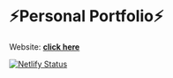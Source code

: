 # ⚡️Personal Portfolio⚡️

Website: **[click here](https://vshubham.com/)**

[![Netlify Status](https://api.netlify.com/api/v1/badges/3911ecd7-61a3-405c-895f-d220be108deb/deploy-status)](https://app.netlify.com/sites/grand-fox-3bfdc8/deploys)
